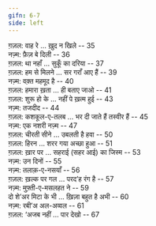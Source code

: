 ```yaml
---
gifn: 6-7
side: left
---
```


ग़ज़ल: वाह रे … ख़ुद न खिले -- 35  
नज़्म: फ़ैज़ बे दिली -- 36  
ग़ज़ल: था नहाँ … सुकूँ का दरिया -- 37  
ग़ज़ल: हम से मिलने … सर गराँ आए हैं -- 39  
नज़्म: वक़्त महमूद है -- 40  
ग़ज़ल: हमारा ख़ता … ही बताए जाओ -- 41  
ग़ज़ल: शुरू हो के … नहीं पे ख़त्म हुई -- 43  
नज़्म: तजदीद -- 44  
ग़ज़ल: कशकूल-ए-तलब … भर दी जाते हैं तस्वीर हैं -- 45  
नज़्म: एक नशरी नज़्म -- 47  
ग़ज़ल: चीरती सीने … उबलती है हवा -- 50  
ग़ज़ल: हिरन … शरर गया अच्छा हुआ -- 51  
ग़ज़ल: ख़ार पर … सहराई (सहर आई) का जिस्म -- 53  
नज़्म: उन दिनों -- 55  
नज़्म: तलाक़-ए-नसयाँ -- 56  
ग़ज़ल: ख़ल्क पर गल … परद’ह रंग है -- 57  
नज़्म: मुफ़्ती-ए-मसलहत ने -- 59  
दो शे’अर	मिटा के भी … ख़िज़ा बहुत है अभी -- 60  
नज़्म: रबी’अ अल-अव्वल -- 61  
ग़ज़ल: ‘अजब नहीं … पार देखो -- 67